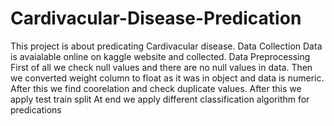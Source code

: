 # Cardivacular-Disease-Predication
This project is about predicating Cardivacular disease.
Data Collection
Data is avaialable online on kaggle website and collected.
Data Preprocessing
First of all we check null values and there are no null values in data. Then we converted weight column to float as it was in object and data is numeric.
After this we find coorelation and check duplicate values.
After this we apply test train split 
At end we apply different classification algorithm for predications
